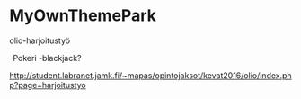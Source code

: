 # MyOwnThemePark
olio-harjoitustyö

-Pokeri
-blackjack?

http://student.labranet.jamk.fi/~mapas/opintojaksot/kevat2016/olio/index.php?page=harjoitustyo
